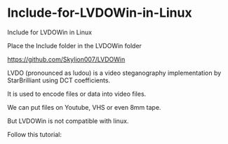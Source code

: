 # Include-for-LVDOWin-in-Linux
Include for LVDOWin in Linux


Place the Include folder in the LVDOWin folder


https://github.com/Skylion007/LVDOWin


LVDO (pronounced as ludou) is a video steganography implementation by StarBrilliant using DCT coefficients.


It is used to encode files or data into video files.


We can put files on Youtube, VHS or even 8mm tape.


But LVDOWin is not compatible with linux.


Follow this tutorial:
